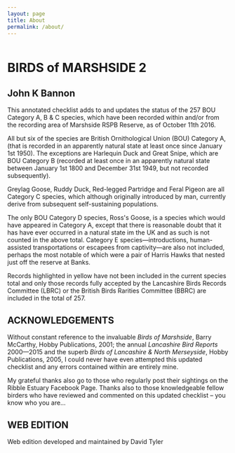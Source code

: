```yaml
---
layout: page
title: About
permalink: /about/
---
```

<img src="{{ site.github.url }}/img/landscape1.jpg" alt="">

# BIRDS of MARSHSIDE 2

## John K Bannon

This annotated checklist adds to and updates the status of the 257 BOU Category A, B & C species, which have been recorded within and/or from the recording area of Marshside RSPB Reserve, as of October 11th 2016.

All but six of the species are British Ornithological Union (BOU) Category A, (that is recorded in an apparently natural state at least once since January 1st 1950). The exceptions are Harlequin Duck and Great Snipe, which are BOU Category B (recorded at least once in an apparently natural state between January 1st 1800 and December 31st 1949, but not recorded subsequently).

Greylag Goose, Ruddy Duck, Red-legged Partridge and Feral Pigeon are all Category C species, which although originally introduced by man, currently derive from subsequent self-sustaining populations.

The only BOU Category D species, Ross's Goose, is a species which would have appeared in Category A, except that there is reasonable doubt that it has have ever occurred in a natural state im the UK and as such is not counted in the above total. Category E species—introductions, human-assisted transportations or escapees from captivity—are also not included, perhaps the most notable of which were a pair of Harris Hawks that nested just off the reserve at Banks.

Records highlighted in yellow have not been included in the current species total and only those records fully accepted by the Lancashire Birds Records Committee (LBRC) or the British Birds Rarities Committee (BBRC) are included in the total of 257.

## ACKNOWLEDGEMENTS

Without constant reference to the invaluable *Birds of Marshside*, Barry McCarthy, Hobby Publications, 2001; the annual *Lancashire Bird Reports* 2000—2015 and the superb *Birds of Lancashire & North Merseyside*, Hobby Publications, 2005, I could never have even attempted this updated checklist and any errors contained within are entirely mine.

My grateful thanks also go to those who regularly post their sightings on the Ribble Estuary Facebook Page. Thanks also to those knowledgeable fellow birders who have reviewed and commented on this updated checklist – you know who you are…

## WEB EDITION

Web edition developed and maintained by David Tyler